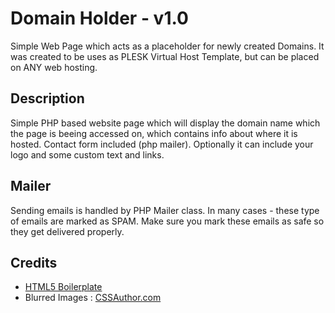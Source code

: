 # Domain Holder - v1.0
Simple Web Page which acts as a placeholder for newly created Domains. 
It was created to be uses as PLESK Virtual Host Template, but can be placed on ANY web hosting. 


## Description
Simple PHP based website page which will display the domain name which the page is beeing accessed on, which contains info about where it is hosted. Contact form included (php mailer). Optionally it can include your logo and some custom text and links.


## Mailer
Sending emails is handled by PHP Mailer class. In many cases - these type of emails are marked as SPAM. Make sure you mark these emails as safe so they get delivered properly. 

## Credits
* [HTML5 Boilerplate](http://html5boilerplate.com)
* Blurred Images : [CSSAuthor.com](http://www.cssauthor.com/30-beautiful-blurred-backgrounds/)